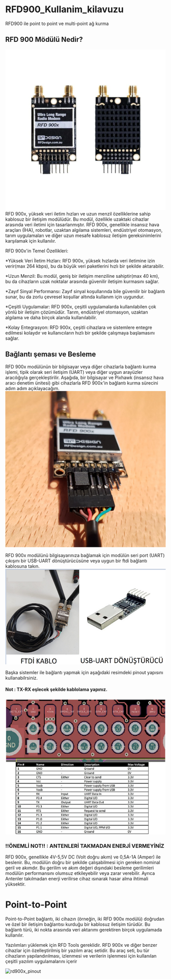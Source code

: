 # RFD900_Kullanim_kilavuzu
RFD900 ile point to point ve multi-point ağ kurma 
## RFD 900 Mödülü Nedir?
![rd900x](https://github.com/Numan-Aktas/RFD900_Kullan-m_k-lavuzu/blob/main/images/rfd900x.jpg)
RFD 900x, yüksek veri iletim hızları ve uzun menzil özelliklerine sahip kablosuz bir iletişim modülüdür. Bu modül, özellikle uzaktaki cihazlar arasında veri iletimi için tasarlanmıştır. RFD 900x, genellikle insansız hava araçları (İHA), robotlar, uzaktan algılama sistemleri, endüstriyel otomasyon, tarım uygulamaları ve diğer uzun mesafe kablosuz iletişim gereksinimlerini karşılamak için kullanılır.

RFD 900x'in Temel Özellikleri:

*Yüksek Veri İletim Hızları: RFD 900x, yüksek hızlarda veri iletimine izin verir(max 264 kbps), bu da büyük veri paketlerini hızlı bir şekilde aktarabilir.

*Uzun Menzil: Bu modül, geniş bir iletişim menziline sahiptir(max 40 km), bu da cihazların uzak noktalar arasında güvenilir iletişim kurmasını sağlar.

*Zayıf Sinyal Performansı: Zayıf sinyal koşullarında bile güvenilir bir bağlantı sunar, bu da zorlu çevresel koşullar altında kullanım için uygundur.

*Çeşitli Uygulamalar: RFD 900x, çeşitli uygulamalarda kullanılabilen çok yönlü bir iletişim çözümüdür. Tarım, endüstriyel otomasyon, uzaktan algılama ve daha birçok alanda kullanılabilir.

*Kolay Entegrasyon: RFD 900x, çeşitli cihazlara ve sistemlere entegre edilmesi kolaydır ve kullanıcıların hızlı bir şekilde çalışmaya başlamasını sağlar.

## Bağlantı şeması ve Besleme
RFD 900x modülünün bir bilgisayar veya diğer cihazlarla bağlantı kurma işlemi, tipik olarak seri iletişim (UART) veya diğer uygun arayüzler aracılığıyla gerçekleştirilir. Aşağıda, bir bilgisayar ve Pixhawk (insansız hava aracı denetim ünitesi) gibi cihazlarla RFD 900x'in bağlantı kurma sürecini adım adım açıklayacağım.
![rd900x_bağlanti](https://github.com/Numan-Aktas/RFD900_Kullan-m_k-lavuzu/blob/main/images/RFD900x_FTDI_SM.jpg)

RFD 900x modülünü bilgisayarınıza bağlamak için modülün seri port (UART) çıkışını bir USB-UART dönüştürücüsüne veya uygun bir ftdi bağlantı kablosuna takın.
![rd900x_kablo](https://github.com/Numan-Aktas/RFD900_Kullan-m_k-lavuzu/blob/main/images/ba%C4%9Flant%C4%B1.png)

Başka sistemler ile bağlantı yapmak için aşağıdaki resimdeki pinout yapısını kullanabilrsiniz.
#### Not : TX-RX eşlecek şekilde kablolama yapınız.
![rd900x_pinout](https://github.com/Numan-Aktas/RFD900_Kullan-m_k-lavuzu/blob/main/images/pinout.png)

### !!ÖNEMLİ NOT!! : ANTENLERİ TAKMADAN ENERJİ VERMEYİNİZ

RFD 900x, genellikle 4V-5,5V DC (Volt doğru akım) ve 0,5A-1A (Amper) ile beslenir. Bu, modülün doğru bir şekilde çalışabilmesi için gereken nominal geril ve akımdır. Bu gerilim ve akım değeri dışındaki besleme gerilimleri modülün performansını olumsuz etkileyebilir veya zarar verebilir. Ayrıca Antenler takılmadan enerji verilirse cihaz ısınarak hasar alma ihtimali yüksektir.

# Point-to-Point

Point-to-Point bağlantı, iki cihazın (örneğin, iki RFD 900x modülü) doğrudan ve özel bir iletişim bağlantısı kurduğu bir kablosuz iletişim türüdür. Bu bağlantı türü, iki nokta arasında veri aktarımı gerektiren birçok uygulamada kullanılır.

Yazılımları yüklemek için RFD Tools gereklidir. RFD 900x ve diğer benzer cihazlar için özelleştirilmiş bir yazılım araç setidir. Bu araç seti, bu tür cihazların yapılandırılması, izlenmesi ve verilerin işlenmesi için kullanılan çeşitli yazılım uygulamalarını içerir

![rd900x_pinout](https://files.rfdesign.com.au/tools/)
